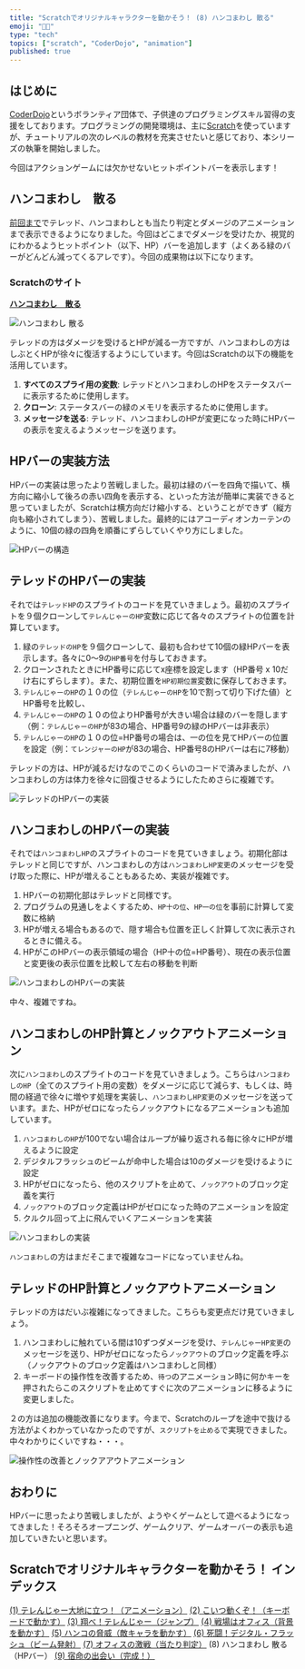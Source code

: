```yaml
---
title: "Scratchでオリジナルキャラクターを動かそう！ (8) ハンコまわし 散る"
emoji: "🧑‍💻"
type: "tech"
topics: ["scratch", "CoderDojo", "animation"]
published: true
---
```


## はじめに

[CoderDojo](https://coderdojo.jp/)というボランティア団体で、子供達のプログラミングスキル習得の支援をしております。プログラミングの開発環境は、主に[Scratch](https://scratch.mit.edu)を使っていますが、チュートリアルの次のレベルの教材を充実させたいと感じており、本シリーズの執筆を開始しました。

今回はアクションゲームには欠かせないヒットポイントバーを表示します！

## ハンコまわし　散る

[前回まで](https://zenn.dev/naoji/articles/scratch-telenger-0070)でテレッド、ハンコまわしとも当たり判定とダメージのアニメーションまで表示できるようになりました。今回はどこまでダメージを受けたか、視覚的にわかるようヒットポイント（以下、HP）バーを追加します（よくある緑のバーがどんどん減ってくるアレです）。今回の成果物は以下になります。

### Scratchのサイト

**[ハンコまわし　散る](https://scratch.mit.edu/projects/784750695/)**

![ハンコまわし 散る](/images/scratch-telenger-0080/scratch-telenger-0080-fighting.gif)

テレッドの方はダメージを受けるとHPが減る一方ですが、ハンコまわしの方はしぶとくHPが徐々に復活するようにしています。今回はScratchの以下の機能を活用しています。

1. **すべてのスプライ用の変数**: レテッドとハンコまわしのHPをステータスバーに表示するために使用します。
2. **クローン**: ステータスバーの緑のメモリを表示するために使用します。
3. **メッセージを送る**: テレッド、ハンコまわしのHPが変更になった時にHPバーの表示を変えるようメッセージを送ります。

## HPバーの実装方法

HPバーの実装は思ったより苦戦しました。最初は緑のバーを四角で描いて、横方向に縮小して後ろの赤い四角を表示する、といった方法が簡単に実装できると思っていましたが、Scratchは横方向だけ縮小する、ということができず（縦方向も縮小されてしまう）、苦戦しました。最終的にはアコーディオンカーテンのように、10個の緑の四角を順番にずらしていくやり方にしました。

![HPバーの構造](/images/scratch-telenger-0080/gauge.png)

## テレッドのHPバーの実装

それでは`テレッドHP`のスプライトのコードを見ていきましょう。最初のスプライトを９個クローンして`テレんじゃーのHP`変数に応じて各々のスプライトの位置を計算しています。

1. 緑の`テレッドのHP`を９個クローンして、最初も合わせて10個の緑HPバーを表示します。各々に0〜9の`HP番号`を付与しておきます。
2. クローンされたときにHP番号に応じてx座標を設定します（HP番号 x 10だけ右にずらします）。また、初期位置を`HP初期位置`変数に保存しておきます。
3. `テレんじゃーのHP`の１０の位（`テレんじゃーのHP`を10で割って切り下げた値）とHP番号を比較し、
4. `テレんじゃーのHP`の１０の位よりHP番号が大きい場合は緑のバーを隠します（例：`テレんじゃーのHP`が83の場合、HP番号9の緑のHPバーは非表示）
5. `テレんじゃーのHP`の１０の位=HP番号の場合は、一の位を見てHPバーの位置を設定（例：`てレンジャーのHP`が83の場合、HP番号8のHPバーは右に7移動）

テレッドの方は、HPが減るだけなのでこのくらいのコードで済みましたが、ハンコまわしの方は体力を徐々に回復させるようにしたためさらに複雑です。

![テレッドのHPバーの実装](/images/scratch-telenger-0080/tel-red-gauge-code.png)

## ハンコまわしのHPバーの実装

それでは`ハンコまわしHP`のスプライトのコードを見ていきましょう。初期化部はテレッドと同じですが、ハンコまわしの方は`ハンコまわしHP変更`のメッセージを受け取った際に、HPが増えることもあるため、実装が複雑です。

1. HPバーの初期化部はテレッドと同様です。
2. プログラムの見通しをよくするため、`HP十の位`、`HP一の位`を事前に計算して変数に格納
3. HPが増える場合もあるので、隠す場合も位置を正しく計算して次に表示されるときに備える。
4. HPがこのHPバーの表示領域の場合（HP十の位=HP番号）、現在の表示位置と変更後の表示位置を比較して左右の移動を判断

![ハンコまわしのHPバーの実装](/images/scratch-telenger-0080/stamp-collecting-gauge-code.png)

中々、複雑ですね。

## ハンコまわしのHP計算とノックアウトアニメーション

次に`ハンコまわし`のスプライトのコードを見ていきましょう。こちらは`ハンコまわしのHP`（全てのスプライト用の変数）をダメージに応じて減らす、もしくは、時間の経過で徐々に増やす処理を実装し、`ハンコまわしHP変更`のメッセージを送っています。また、HPがゼロになったらノックアウトになるアニメーションも追加しています。

1. `ハンコまわしのHP`が100でない場合はループが繰り返される毎に徐々にHPが増えるように設定
2. デジタルフラッシュのビームが命中した場合は10のダメージを受けるように設定
3. HPがゼロになったら、他のスクリプトを止めて、`ノックアウト`のブロック定義を実行
4. `ノックアウト`のブロック定義はHPがゼロになった時のアニメーションを設定
5. クルクル回って上に飛んでいくアニメーションを実装

![ハンコまわしの実装](/images/scratch-telenger-0080/stamp-collecting-other-codes.png)

`ハンコまわし`の方はまだそこまで複雑なコードになっていませんね。

## テレッドのHP計算とノックアウトアニメーション

テレッドの方はだいぶ複雑になってきました。こちらも変更点だけ見ていきましょう。

1. ハンコまわしに触れている間は10ずつダメージを受け、`テレんじゃーHP変更`のメッセージを送り、HPがゼロになったら`ノックアウト`のブロック定義を呼ぶ（ノックアウトのブロック定義はハンコまわしと同様）
2. キーボードの操作性を改善するため、`待つ`のアニメーション時に何かキーを押されたらこのスクリプトを止めてすぐに次のアニメーションに移るように変更しました。

２の方は追加の機能改善になります。今まで、Scratchのループを途中で抜ける方法がよくわかっていなかったのですが、`スクリプトを止める`で実現できました。中々わかりにくいですね・・・。

![操作性の改善とノックアアウトアニメーション](/images/scratch-telenger-0080/tel-red-other-codes.png)

## おわりに

HPバーに思ったより苦戦しましたが、ようやくゲームとして遊べるようになってきました！そろそろオープニング、ゲームクリア、ゲームオーバーの表示も追加していきたいと思います。

## Scratchでオリジナルキャラクターを動かそう！ インデックス

[(1) テレんじゃー大地に立つ！（アニメーション）](https://zenn.dev/naoji/articles/scratch-telenger-0010)
[(2) こいつ動くぞ！（キーボードで動かす）](https://zenn.dev/naoji/articles/scratch-telenger-0020)
[(3) 翔べ！テレんじゃー（ジャンプ）](https://zenn.dev/naoji/articles/scratch-telenger-0030)
[(4) 戦場はオフィス（背景を動かす）](https://zenn.dev/naoji/articles/scratch-telenger-0040)
[(5) ハンコの脅威（敵キャラを動かす）](https://zenn.dev/naoji/articles/scratch-telenger-0050)
[(6) 死闘！デジタル・フラッシュ（ビーム発射）](https://zenn.dev/naoji/articles/scratch-telenger-0060)
[(7) オフィスの激戦（当たり判定）](https://zenn.dev/naoji/articles/scratch-telenger-0070)
(8) ハンコまわし 散る（HPバー）
[(9) 宿命の出会い（完成！）](https://zenn.dev/naoji/articles/scratch-telenger-0090)
